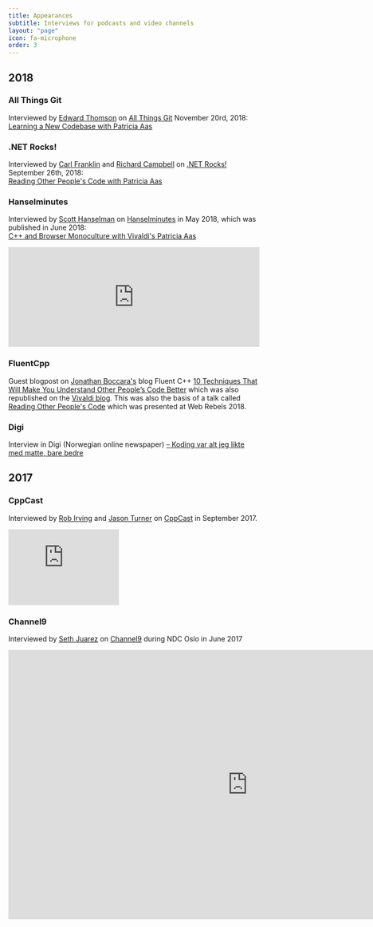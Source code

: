 ```yaml
---
title: Appearances
subtitle: Interviews for podcasts and video channels
layout: "page"
icon: fa-microphone
order: 3
---
```


## 2018

### All Things Git
Interviewed by [Edward Thomson](https://twitter.com/ethomson) on [All Things Git](https://www.allthingsgit.com) November 20rd, 2018: <br>
[Learning a New Codebase with Patricia Aas](https://www.allthingsgit.com/episodes/learning_a_new_codebase_with_patricia_aas.html)

### .NET Rocks!
Interviewed by [Carl Franklin](https://twitter.com/carlfranklin) and [Richard Campbell](https://twitter.com/richcampbell) on [.NET Rocks!](https://dotnetrocks.com) September 26th, 2018: <br>
[Reading Other People's Code with Patricia Aas](https://dotnetrocks.com/?show=1586)

### Hanselminutes
Interviewed by [Scott Hanselman](https://twitter.com/shanselman) on [Hanselminutes](https://hanselminutes.com) in May 2018, which was published in June 2018: <br>
[C++ and Browser Monoculture with Vivaldi's Patricia Aas](https://hanselminutes.com/638/c-and-browser-monoculture-with-vivaldis-patricia-aas)
<iframe src='https://embed.simplecast.com/754c4dd1' width='100%' frameborder='0' height='200px' scrolling='no' seamless></iframe>

### FluentCpp
Guest blogpost on [Jonathan Boccara's](https://twitter.com/JoBoccara) blog Fluent C++ [10 Techniques That Will Make You Understand Other People’s Code Better](https://www.fluentcpp.com/2018/06/05/10-techniques-that-will-make-you-understand-other-peoples-code-better/) which was also republished on the [Vivaldi blog](https://vivaldi.com/blog/10-techniques-that-will-make-you-understand-other-peoples-code-better/). This was also the basis of a talk called [Reading Other People's Code](/2018/06/04/reading_other_peoples_code.html) which was presented at Web Rebels 2018.

### Digi
Interview in Digi (Norwegian online newspaper) [– Koding var alt jeg likte med matte, bare bedre](https://www.digi.no/artikler/koding-var-alt-jeg-likte-med-matte-bare-bedre/415558?key=nNywxlU6)

## 2017

### CppCast
Interviewed by [Rob Irving](https://twitter.com/robwirving) and [Jason Turner](https://twitter.com/lefticus) on [CppCast](http://cppcast.com/2017/09/patricia-aas/) in September 2017.
<iframe style="border: solid 1px #dedede;"  src="https://app.stitcher.com/splayer/f/61449/51640971" width="220" height="150" frameborder="0" scrolling="no"></iframe>

### Channel9
Interviewed by [Seth Juarez](https://twitter.com/sethjuarez) on [Channel9](https://channel9.msdn.com/Events/NDC/NDC-Oslo-2017/C9L15) during NDC Oslo in June 2017
<iframe src="https://channel9.msdn.com/Events/NDC/NDC-Oslo-2017/C9L15/player" width="960" height="540" allowFullScreen frameBorder="0"></iframe>